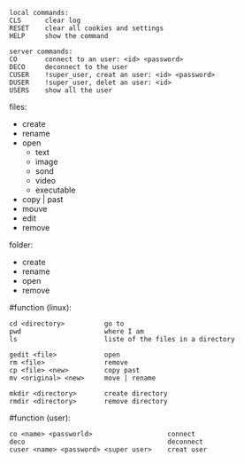 ```
local commands: 
CLS      clear log
RESET    clear all cookies and settings
HELP     show the command

server commands: 
CO       connect to an user: <id> <password>
DECO     deconnect to the user
CUSER    !super_user, creat an user: <id> <password>
DUSER    !super_user, delet an user: <id>
USERS    show all the user
```

files:
- create
- rename
- open
    - text
    - image
    - sond
    - video
    - executable
- copy | past
- mouve
- edit
- remove

folder:
- create
- rename
- open
- remove


#function (linux):
```
cd <directory>          go to
pwd                     where I am
ls                      liste of the files in a directory

gedit <file>            open
rm <file>               remove
cp <file> <new>         copy past
mv <original> <new>     move | rename

mkdir <directory>       create directory
rmdir <directory>       remove directory
```

#function (user):
```
co <name> <passworld>                   connect
deco                                    deconnect
cuser <name> <password> <super user>    creat user
```